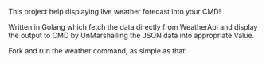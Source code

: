This project help displaying live weather forecast into your CMD!

Written in Golang which fetch the data directly from WeatherApi and display the output to CMD by UnMarshalling the JSON data into appropriate Value.

Fork and run the weather command, as simple as that!
